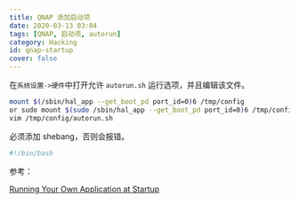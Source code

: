 ```yaml
---
title: QNAP 添加启动项
date: 2020-03-13 03:04
tags: [QNAP, 启动项, autorun]
category: Hacking
id: qnap-startup
cover: false
---
```


在`系统设置->硬件`中打开允许 `autorun.sh` 运行选项，并且编辑该文件。

```bash
mount $(/sbin/hal_app --get_boot_pd port_id=0)6 /tmp/config
or sudo mount $(sudo /sbin/hal_app --get_boot_pd port_id=0)6 /tmp/config
vim /tmp/config/autorun.sh
```

必须添加 shebang，否则会报错。

```bash
#!/bin/bash

```

参考：

[Running Your Own Application at Startup](https://wiki.qnap.com/wiki/Running_Your_Own_Application_at_Startup)

